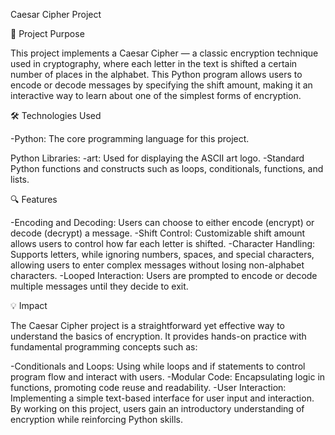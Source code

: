 Caesar Cipher Project

📜 Project Purpose

This project implements a Caesar Cipher — a classic encryption technique used in cryptography, where each letter in the text is shifted a certain number of places in the alphabet. This Python program allows users to encode or decode messages by specifying the shift amount, making it an interactive way to learn about one of the simplest forms of encryption.

🛠️ Technologies Used

-Python: The core programming language for this project.

Python Libraries:
-art: Used for displaying the ASCII art logo.
-Standard Python functions and constructs such as loops, conditionals, functions, and lists.


🔍 Features

-Encoding and Decoding: Users can choose to either encode (encrypt) or decode (decrypt) a message.
-Shift Control: Customizable shift amount allows users to control how far each letter is shifted.
-Character Handling: Supports letters, while ignoring numbers, spaces, and special characters, allowing users to enter complex messages without losing non-alphabet characters.
-Looped Interaction: Users are prompted to encode or decode multiple messages until they decide to exit.


💡 Impact

The Caesar Cipher project is a straightforward yet effective way to understand the basics of encryption. It provides hands-on practice with fundamental programming concepts such as:

-Conditionals and Loops: Using while loops and if statements to control program flow and interact with users.
-Modular Code: Encapsulating logic in functions, promoting code reuse and readability.
-User Interaction: Implementing a simple text-based interface for user input and interaction.
By working on this project, users gain an introductory understanding of encryption while reinforcing Python skills.

